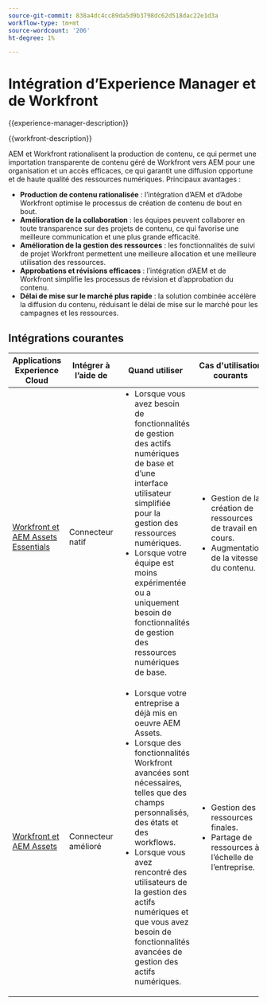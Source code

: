 ```yaml
---
source-git-commit: 838a4dc4cc89da5d9b3798dc62d518dac22e1d3a
workflow-type: tm+mt
source-wordcount: '206'
ht-degree: 1%

---
```



# Intégration d’Experience Manager et de Workfront

{{experience-manager-description}}

{{workfront-description}}

AEM et Workfront rationalisent la production de contenu, ce qui permet une importation transparente de contenu géré de Workfront vers AEM pour une organisation et un accès efficaces, ce qui garantit une diffusion opportune et de haute qualité des ressources numériques. Principaux avantages :

+ **Production de contenu rationalisée** : l’intégration d’AEM et d’Adobe Workfront optimise le processus de création de contenu de bout en bout.
+ **Amélioration de la collaboration** : les équipes peuvent collaborer en toute transparence sur des projets de contenu, ce qui favorise une meilleure communication et une plus grande efficacité.
+ **Amélioration de la gestion des ressources** : les fonctionnalités de suivi de projet Workfront permettent une meilleure allocation et une meilleure utilisation des ressources.
+ **Approbations et révisions efficaces** : l’intégration d’AEM et de Workfront simplifie les processus de révision et d’approbation du contenu.
+ **Délai de mise sur le marché plus rapide** : la solution combinée accélère la diffusion du contenu, réduisant le délai de mise sur le marché pour les campagnes et les ressources.

## Intégrations courantes

<table>
    <thead>
        <tr>
            <th>Applications Experience Cloud</th>
            <th>Intégrer à l’aide de</th>
            <th>Quand utiliser</th>
            <th>Cas d'utilisation courants</th>
        </tr>
    </thead>
    <tbody>
        <tr>
            <td><a href="https://experienceleague.adobe.com/docs/experience-manager-learn/assets-essentials/workfront/configure.html" target="_blank" rel="noreferrer">Workfront et AEM Assets Essentials</a></td>
            <td>Connecteur natif</td>
            <td>
              <ul style="margin-top: 0;">
                <li>Lorsque vous avez besoin de fonctionnalités de gestion des actifs numériques de base et d’une interface utilisateur simplifiée pour la gestion des ressources numériques.</li>
                <li>Lorsque votre équipe est moins expérimentée ou a uniquement besoin de fonctionnalités de gestion des ressources numériques de base.</li>
              </ul>
            </td>
            <td>
                <ul style="margin-top: 0;">
                  <li>Gestion de la création de ressources de travail en cours.</li>
                  <li>Augmentation de la vitesse du contenu.</li>
                </ul>
            </td>
        </tr>
        <tr>
            <td><a href="https://experienceleague.adobe.com/docs/experience-manager-learn/assets/workfront/enhanced-connector/aem-experts-series/overview.html" target="_blank" rel="noreferrer">Workfront et AEM Assets</a></td>
            <td>Connecteur amélioré</td>
            <td>
                <ul style="margin-top: 0;">
                    <li>Lorsque votre entreprise a déjà mis en oeuvre AEM Assets.</li>
                    <li>Lorsque des fonctionnalités Workfront avancées sont nécessaires, telles que des champs personnalisés, des états et des workflows.</li>
                    <li>Lorsque vous avez rencontré des utilisateurs de la gestion des actifs numériques et que vous avez besoin de fonctionnalités avancées de gestion des actifs numériques.</li>
                </ul>
            </td>
            <td>
              <ul style="margin-top: 0;">
                <li>Gestion des ressources finales.</li>
                <li>Partage de ressources à l’échelle de l’entreprise.</li>
              </ul>
            </td>
        </tr>
    </tbody>          
</table>
